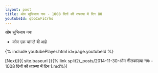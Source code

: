 ```yaml
---
layout: post
title: ओम सुभिजाय नमः - 1008 दिनों की तपस्या में दिन 80
youtubeId: qboIwFiCrhs
---
```

 
 
 ओम सुभिजाय नमः  
 
 -  कोण एक चांगले बी आहे 
 
  
 
  
 
 
 
 
 
 


{% include youtubePlayer.html id=page.youtubeId %}
 
[Next]({{ site.baseurl }}{% link  split2/_posts/2014-11-30-ओम नीलकांडया नमः - 1008 दिनों की तपस्या में दिन 1.md%})
 
